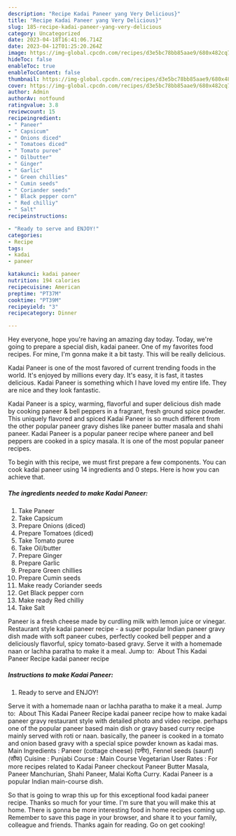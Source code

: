 ```yaml
---
description: "Recipe Kadai Paneer yang Very Delicious}"
title: "Recipe Kadai Paneer yang Very Delicious}"
slug: 185-recipe-kadai-paneer-yang-very-delicious
category: Uncategorized
date: 2023-04-18T16:41:06.714Z
date: 2023-04-12T01:25:20.264Z
image: https://img-global.cpcdn.com/recipes/d3e5bc78bb85aae9/680x482cq70/kadai-paneer-recipe-main-photo.jpg
hideToc: false
enableToc: true
enableTocContent: false
thumbnail: https://img-global.cpcdn.com/recipes/d3e5bc78bb85aae9/680x482cq70/kadai-paneer-recipe-main-photo.jpg
cover: https://img-global.cpcdn.com/recipes/d3e5bc78bb85aae9/680x482cq70/kadai-paneer-recipe-main-photo.jpg
author: Admin
authorAv: notfound
ratingvalue: 3.8
reviewcount: 15
recipeingredient:
- " Paneer"
- " Capsicum"
- " Onions diced"
- " Tomatoes diced"
- " Tomato puree"
- " Oilbutter"
- " Ginger"
- " Garlic"
- " Green chillies"
- " Cumin seeds"
- " Coriander seeds"
- " Black pepper corn"
- " Red chilliy"
- " Salt"
recipeinstructions:

- "Ready to serve and ENJOY!"
categories:
- Recipe
tags:
- kadai
- paneer

katakunci: kadai paneer 
nutrition: 194 calories
recipecuisine: American
preptime: "PT37M"
cooktime: "PT39M"
recipeyield: "3"
recipecategory: Dinner

---
```



Hey everyone, hope you're having an amazing day today. Today, we're going to prepare a special dish, kadai paneer. One of my favorites food recipes. For mine, I'm gonna make it a bit tasty. This will be really delicious.

Kadai Paneer is one of the most favored of current trending foods in the world. It's enjoyed by millions every day. It's easy, it is fast, it tastes delicious. Kadai Paneer is something which I have loved my entire life. They are nice and they look fantastic.

Kadai Paneer is a spicy, warming, flavorful and super delicious dish made by cooking paneer &amp; bell peppers in a fragrant, fresh ground spice powder. This uniquely flavored and spiced Kadai Paneer is so much different from the other popular paneer gravy dishes like paneer butter masala and shahi paneer. Kadai Paneer is a popular paneer recipe where paneer and bell peppers are cooked in a spicy masala. It is one of the most popular paneer recipes.


To begin with this recipe, we must first prepare a few components. You can cook kadai paneer using 14 ingredients and 0 steps. Here is how you can achieve that.

<!--inarticleads1-->

##### The ingredients needed to make Kadai Paneer:

1. Take  Paneer
1. Take  Capsicum
1. Prepare  Onions (diced)
1. Prepare  Tomatoes (diced)
1. Take  Tomato puree
1. Take  Oil/butter
1. Prepare  Ginger
1. Prepare  Garlic
1. Prepare  Green chillies
1. Prepare  Cumin seeds
1. Make ready  Coriander seeds
1. Get  Black pepper corn
1. Make ready  Red chilliy
1. Take  Salt


Paneer is a fresh cheese made by curdling milk with lemon juice or vinegar. Restaurant style kadai paneer recipe - a super popular Indian paneer gravy dish made with soft paneer cubes, perfectly cooked bell pepper and a deliciously flavorful, spicy tomato-based gravy. Serve it with a homemade naan or lachha paratha to make it a meal. Jump to: ️ About This Kadai Paneer Recipe kadai paneer recipe 

<!--inarticleads2-->

##### Instructions to make Kadai Paneer:


1. Ready to serve and ENJOY!

Serve it with a homemade naan or lachha paratha to make it a meal. Jump to: ️ About This Kadai Paneer Recipe kadai paneer recipe how to make kadai paneer gravy restaurant style with detailed photo and video recipe. perhaps one of the popular paneer based main dish or gravy based curry recipe mainly served with roti or naan. basically, the paneer is cooked in a tomato and onion based gravy with a special spice powder known as kadai mas. Main Ingredients : Paneer (cottage cheese) (पनीर), Fennel seeds (saunf) (सौंफ) Cuisine : Punjabi Course : Main Course Vegetarian User Rates : For more recipes related to Kadai Paneer checkout Paneer Butter Masala, Paneer Manchurian, Shahi Paneer, Malai Kofta Curry. Kadai Paneer is a popular Indian main-course dish. 

So that is going to wrap this up for this exceptional food kadai paneer recipe. Thanks so much for your time. I'm sure that you will make this at home. There is gonna be more interesting food in home recipes coming up. Remember to save this page in your browser, and share it to your family, colleague and friends. Thanks again for reading. Go on get cooking!
